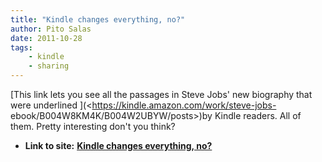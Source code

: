 ```yaml
---
title: "Kindle changes everything, no?"
author: Pito Salas
date: 2011-10-28
tags:
    - kindle
    - sharing
---
```




[This link lets you see all the passages in Steve Jobs' new biography that
were underlined ](<https://kindle.amazon.com/work/steve-jobs-
ebook/B004W8KM4K/B004W2UBYW/posts>)by Kindle readers. All of them. Pretty
interesting don't you think?


* **Link to site:** **[Kindle changes everything, no?](None)**
